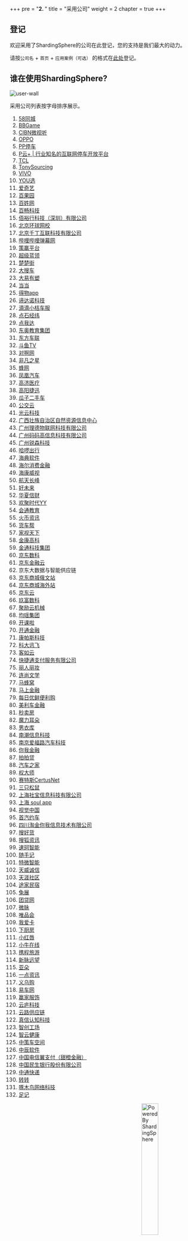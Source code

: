 +++
pre = "<b>2. </b>"
title = "采用公司"
weight = 2
chapter = true
+++

## 登记

欢迎采用了ShardingSphere的公司在此登记，您的支持是我们最大的动力。

请按`公司名` + `首页` + `应用案例（可选）` 的格式在[此处](https://github.com/sharding-sphere/sharding-sphere/issues/234)登记。

## 谁在使用ShardingSphere?

<img src="https://shardingsphere.apache.org/community/image/users/user-wall.png" alt="user-wall" rel="nofollow" />

采用公司列表按字母排序展示。

1. <a href="https://bj.58.com/" rel="nofollow">58同城</a> 
1. <a href="https://www.bbgameonline.com/" rel="nofollow">BBGame</a>
1. <a href="http://www.cibnvst.com/" rel="nofollow">CIBN微视听</a>
1. <a href="https://www.oppo.com/" rel="nofollow">OPPO</a>
1. <a href="https://660pp.com/" rel="nofollow">PP停车</a>
1. <a href="https://4pyun.com/" rel="nofollow">P云+ | 行业知名的互联网停车开放平台</a>
1. <a href="https://www.tcl.com/" rel="nofollow">TCL</a>
1. <a href="https://TonySourcing.com/" rel="nofollow">TonySourcing</a>
1. <a href="https://www.vivo.com/" rel="nofollow">VIVO</a>
1. <a href="https://www.youx.mobi/" rel="nofollow">YOU选</a>
1. <a href="https://www.iqiyi.com/" rel="nofollow">爱奇艺</a>
1. <a href="http://www.pagoda.com.cn/" rel="nofollow">百果园</a>
1. <a href="https://www.baixing.com/" rel="nofollow">百姓网</a>
1. <a href="http://www.sdbaichang.com/" rel="nofollow">百畅科技</a>
1. <a href="https://innoways.com/" rel="nofollow">佰裕行科技（深圳）有限公司</a>
1. <a href="http://www.hqwx.com/" rel="nofollow">北京环球网校</a>
1. <a href="http://caas.com.cn/" rel="nofollow">北京千丁互联科技有限公司</a>
1. <a href="https://www.bilibili.com/" rel="nofollow">哔哩哔哩弹幕网</a>
1. <a href="https://www.cypfintech.com/" rel="nofollow">策赢平台</a>
1. <a href="https://www.chaojilanling.cn/" rel="nofollow">超级蓝领</a>
1. <a href="https://www.chuchujie.com/" rel="nofollow">楚楚街</a>
1. <a href="https://www.souche.com/" rel="nofollow">大搜车</a>
1. <a href="https://www.dayi35.com/" rel="nofollow">大易有塑</a>
1. <a href="http://www.dangdang.com/" rel="nofollow">当当</a>
1. <a href="https://poizon.com/" rel="nofollow">得物app</a>
1. <a href="http://www.didano.com/" rel="nofollow">谛达诺科技</a>
1. <a href="https://www.didiglobal.com/" rel="nofollow">滴滴小桔车服</a>
1. <a href="https://www.okayzhihui.com/" rel="nofollow">点石经纬</a>
1. <a href="https://www.dianwoda.com/" rel="nofollow">点我达</a>
1. <a href="http://edu.dongao.com/" rel="nofollow">东奥教育集团</a>
1. <a href="http://www.dongfang789.com/" rel="nofollow">东方车联</a>
1. <a href="https://www.douyu.com/" rel="nofollow">斗鱼TV</a>
1. <a href="https://www.duia.com/" rel="nofollow">对啊网</a>
1. <a href="http://www.ffzxnet.com/" rel="nofollow">非凡之星</a>
1. <a href="https://www.newbeescm.com/" rel="nofollow">蜂网</a>
1. <a href="https://auto.ifeng.com/" rel="nofollow">凤凰汽车</a>
1. <a href="http://www.gaojihealth.com/" rel="nofollow">高济医疗</a>
1. <a href="http://www.19pay.com.cn/" rel="nofollow">高阳捷迅</a>
1. <a href="https://www.guazi.com/" rel="nofollow">瓜子二手车</a>
1. <a href="http://www.dtchuxing.com/" rel="nofollow">公交云</a>
1. <a href="https://www.raycloud.com/" rel="nofollow">光云科技</a>
1. <a href="http://dnr.gxzf.gov.cn/" rel="nofollow">广西壮族自治区自然资源信息中心</a>
1. <a href="http://www.iotlead.com/" rel="nofollow">广州理德物联网科技有限公司</a>
1. <a href="http://www.mamagao.cn/" rel="nofollow">广州码码高信息科技有限公司</a>
1. <a href="https://www.elelive.net/" rel="nofollow">广州锐森科技</a>
1. <a href="https://www.helloglobal.com/" rel="nofollow">哈啰出行</a>
1. <a href="http://www.hydee.cn/" rel="nofollow">海典软件</a>
1. <a href="https://www.haiercash.com/" rel="nofollow">海尔消费金融</a>
1. <a href="https://www.hikvision.com/" rel="nofollow">海康威视</a>
1. <a href="http://www.ascf.com.cn/" rel="nofollow">航天长峰</a>
1. <a href="http://www.100tal.com/" rel="nofollow">好未来</a>
1. <a href="https://www.huaxiafinance.com/" rel="nofollow">华夏信财</a>
1. <a href="https://www.yy.com/" rel="nofollow">欢聚时代YY</a>
1. <a href="https://willclass.com/" rel="nofollow">会通教育</a>
1. <a href="https://www.huobiinfo.com/" rel="nofollow">火币资讯</a>
1. <a href="http://www.huochebang.com/" rel="nofollow">货车帮</a>
1. <a href="http://www.hiveview.com/" rel="nofollow">家视天下</a>
1. <a href="http://www.kingcome.cn/" rel="nofollow">金康高科</a>
1. <a href="http://www.jtkjbike.com/" rel="nofollow">金通科技集团</a>
1. <a href="https://www.jddglobal.com/" rel="nofollow">京东数科</a>
1. <a href="https://www.jdfcloud.com/" rel="nofollow">京东金融云</a>
1. 京东大数据与智能供应链
1. <a href="https://www.jd.ru/" rel="nofollow">京东商城俄文站</a>
1. <a href="https://www.joybuy.com/" rel="nofollow">京东商城海外站</a>
1. <a href="https://www.jdcloud.com/cn/" rel="nofollow">京东云</a>
1. <a href="https://www.9fgroup.com/" rel="nofollow">玖富数科</a>
1. <a href="https://www.cloudm.com/" rel="nofollow">聚励云机械</a>
1. <a href="http://www.juneyao.com/" rel="nofollow">均瑶集团</a>
1. <a href="https://www.kaike.la/" rel="nofollow">开课啦</a>
1. <a href="https://www.ktjr.com/" rel="nofollow">开通金融</a>
1. <a href="http://www.compasshz.com/" rel="nofollow">康帕斯科技</a>
1. <a href="https://www.iflytek.com/" rel="nofollow">科大讯飞</a>
1. <a href="https://www.keruyun.com/" rel="nofollow">客如云</a>
1. <a href="https://www.kjtpay.com/" rel="nofollow">快捷通支付服务有限公司</a>
1. <a href="https://www.lrlz.com/" rel="nofollow">丽人丽妆</a>
1. <a href="http://read.zhulang.com/" rel="nofollow">连尚文学</a>
1. <a href="https://www.mafengwo.cn/" rel="nofollow">马蜂窝</a>
1. <a href="https://www.msxf.com/" rel="nofollow">马上金融</a>
1. <a href="https://www.missfresh.cn/" rel="nofollow">每日优鲜便利购</a>
1. <a href="https://www.mljr.com/" rel="nofollow">美利车金融</a>
1. <a href="https://www.miaomaifang.com/" rel="nofollow">秒卖房</a>
1. <a href="https://magicears.com.cn/" rel="nofollow">魔力耳朵</a>
1. <a href="https://www.nanyiku.com/" rel="nofollow">男衣库</a>
1. <a href="https://ruff.io/" rel="nofollow">南潮信息科技</a>
1. <a href="http://www.f6car.com/" rel="nofollow">南京爱福路汽车科技</a>
1. <a href="https://www.niiwoo.com/" rel="nofollow">你我金融</a>
1. <a href="https://www.ppdai.com/" rel="nofollow">拍拍贷</a>
1. <a href="https://www.autohome.com.cn/" rel="nofollow">汽车之家</a>
1. <a href="https://www.quandashi.com/" rel="nofollow">权大师</a>
1. <a href="http://www.certusnet.com.cn/" rel="nofollow">赛特斯CertusNet</a>
1. <a href="http://www.3songshu.com/" rel="nofollow">三只松鼠</a>
1. <a href="https://www.shebaotong.com/" rel="nofollow">上海社宝信息科技有限公司</a>
1. <a href="https://www.soulapp.cn/" rel="nofollow">上海 soul app</a>
1. <a href="https://500px.me/" rel="nofollow">视觉中国</a>
1. <a href="https://www.01zhuanche.com/" rel="nofollow">首汽约车</a>
1. <a href="http://www.itaojin.cn/" rel="nofollow">四川淘金你我信息技术有限公司</a>
1. <a href="https://www.912688.com/" rel="nofollow">搜好货</a>
1. <a href="https://ss.sohu.com/" rel="nofollow">搜狐资讯</a>
1. <a href="https://www.supersoco.com/" rel="nofollow">速珂智能</a>
1. <a href="https://www.sui.com/" rel="nofollow">随手记</a>
1. <a href="https://www.trawe.cn/" rel="nofollow">特微智能</a>
1. <a href="https://www.itrus.com.cn/" rel="nofollow">天威诚信</a>
1. <a href="https://www.tianya.cn/" rel="nofollow">天涯社区</a>
1. <a href="https://www.tujia.com/" rel="nofollow">途家民宿</a>
1. <a href="https://www.rabbitpre.com/" rel="nofollow">兔展</a>
1. <a href="https://www.tuandai.com/" rel="nofollow">团贷网</a>
1. <a href="https://www.myweimai.com/" rel="nofollow">微脉</a>
1. <a href="https://www.vip.com/" rel="nofollow">唯品会</a>
1. <a href="https://www.51credit.com/" rel="nofollow">我爱卡</a>
1. <a href="https://www.xiachufang.com/" rel="nofollow">下厨房</a>
1. <a href="https://www.xiaohongchun.com/" rel="nofollow">小红唇</a>
1. <a href="https://www.xiaoniu88.com/" rel="nofollow">小牛在线</a>
1. <a href="https://www.ctrip.com/" rel="nofollow">携程旅游</a>
1. <a href="http://www.cyberplus.com.cn/" rel="nofollow">新脉远望</a>
1. <a href="http://www.yaduo.com/" rel="nofollow">亚朵</a>
1. <a href="https://www.yidianzixun.com/" rel="nofollow">一点资讯</a>
1. <a href="https://www.yiwugou.com/" rel="nofollow">义乌购</a>
1. <a href="https://www.yiche.com/" rel="nofollow">易车网</a>
1. <a href="http://www.eeka.cn/" rel="nofollow">赢家服饰</a>
1. <a href="http://www.cloudansys.com/" rel="nofollow">云庐科技</a>
1. <a href="http://www.yl-scm.com/" rel="nofollow">云路供应链</a>
1. <a href="http://www.zhenxinsafe.com/" rel="nofollow">真信认知科技</a>
1. <a href="http://www.izxcs.com/" rel="nofollow">智创工场</a>
1. <a href="https://www.zyhealth.com/" rel="nofollow">智云健康</a>
1. <a href="http://www.zcckj.com/" rel="nofollow">中策车空间</a>
1. <a href="http://jszcrj.com/" rel="nofollow">中辰软件</a>
1. <a href="https://www.bestpay.com.cn/" rel="nofollow">中国电信翼支付（甜橙金融）</a>
1. <a href="http://www.cmbc.com.cn/" rel="nofollow">中国民生银行股份有限公司</a>
1. <a href="https://www.zto.com/" rel="nofollow">中通快递</a>
1. <a href="https://www.zhuanzhuan.com/" rel="nofollow">转转</a>
1. <a href="https://www.zmn.cn/" rel="nofollow">啄木鸟网络科技</a>
1. <a href="https://www.fotoplace.cc/" rel="nofollow">足记</a>

<img src="https://shardingsphere.apache.org/community/image/users/powered-by.png" width = "30%" height = "30%" align="right" alt="Powered By ShardingSphere" />

